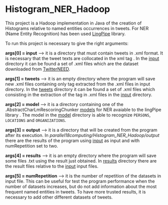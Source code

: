 # Histogram_NER_Hadoop

This project is a Hadoop implementation in Java of the creation of Histograms relative to named entities occurrences in tweets. For NER (Name Entity Recognition) has been used [LingPipe](http://alias-i.com/lingpipe/demos/tutorial/read-me.html) library.

To run this project is necessary to give the right arguments:

**args[0] = input** --> it is a directory that must contain tweets in .xml format. It is necessary that the tweet texts are collocated in the xml tag <TweetText>. In the [input](https://github.com/parallel18computing/Histogram_NER_Hadoop/tree/master/input) directory it can be found a set of .xml files which are the dataset downloaded from [TwitterNEED](https://github.com/badiehm/TwitterNEED).

**args[1] = tweets** --> it is an empty directory where the program will save new .xml files containing only <TweetText> tag extracted from  the .xml files in input directory. In the [tweets](https://github.com/parallel18computing/Histogram_NER_Hadoop/tree/master/tweets) directory it can be found a set of .xml files which consisting in the extraction of the <TweetText> tag in .xml files in the [input](https://github.com/parallel18computing/Histogram_NER_Hadoop/tree/master/input) directory.

**args[2] = model** --> it is a directory containing one of the .AbstractCharLmRescoringChunker [models](http://alias-i.com/lingpipe/web/models.html) for NER avaiable to the lingPipe library . The model in the [model](https://github.com/parallel18computing/Histogram_NER_Hadoop/tree/master/model) directory is able to recognize `PERSONS`, `LOCATIONS` and `ORGANIZATIONS`.

**args[3] = output** --> it is a directory that will be created from the program after its execution. In _parallel18computing/Histogram_NER_Hadoop/output_ there are the results of the program using [input](https://github.com/parallel18computing/Histogram_NER_Hadoop/tree/master/input) as input and with numRepetition set to two.

**args[4] = results** --> it is an empty directory where the program will save some files .txt using the result just obtained. In [results](https://github.com/parallel18computing/Histogram_NER_Hadoop/tree/master/results) directory there are the result files relative to the [input](https://github.com/parallel18computing/Histogram_NER_Hadoop/tree/master/input) input files. 

**args[5] = numRepetition** --> it is the number of repetition of the datasets in input file. This can be useful for test the program performance when the number of datasets increases, but do not add information about the most frequent named entities in tweets. To have more trusted results, it is necessary to add other different datasets of tweets.
